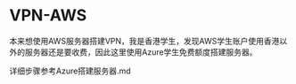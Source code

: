 # VPN-AWS
本来想使用AWS服务器搭建VPN，我是香港学生，发现AWS学生账户使用香港以外的服务器还是要收费，因此这里使用Azure学生免费额度搭建服务器。

详细步骤参考Azure搭建服务器.md
